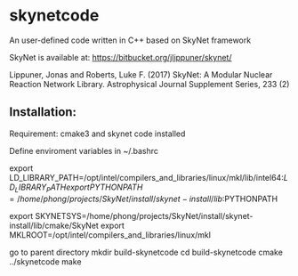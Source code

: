 # skynetcode
An user-defined code written in C++ based on SkyNet framework

SkyNet is available at: https://bitbucket.org/jlippuner/skynet/

Lippuner, Jonas and Roberts, Luke F. (2017) SkyNet: A Modular Nuclear Reaction Network Library. Astrophysical Journal Supplement Series, 233 (2)

## Installation:

Requirement: cmake3 and skynet code installed 

Define enviroment variables in ~/.bashrc

export LD_LIBRARY_PATH=/opt/intel/compilers_and_libraries/linux/mkl/lib/intel64:$LD_LIBRARY_PATH
export PYTHONPATH=/home/phong/projects/SkyNet/install/skynet-install/lib:$PYTHONPATH

export SKYNETSYS=/home/phong/projects/SkyNet/install/skynet-install/lib/cmake/SkyNet
export MKLROOT=/opt/intel/compilers_and_libraries/linux/mkl

go to parent directory
mkdir build-skynetcode
cd build-skynetcode
cmake ../skynetcode
make
